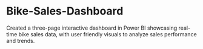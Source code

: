 # Bike-Sales-Dashboard
Created a three-page interactive dashboard in Power BI  showcasing real-time bike sales data, with user friendly  visuals to analyze sales performance and trends.
